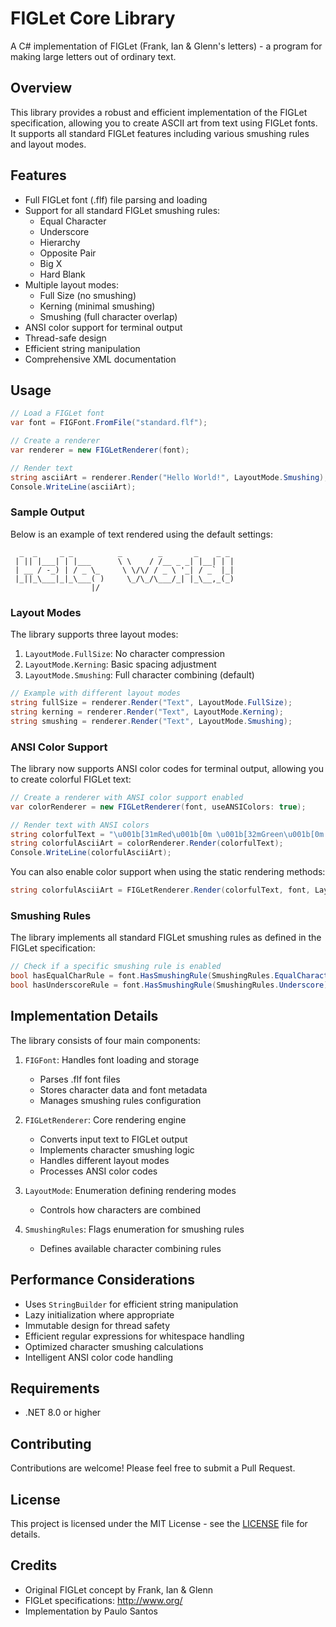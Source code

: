 # FIGLet Core Library

A C# implementation of FIGLet (Frank, Ian & Glenn's letters) - a program for making large letters out of ordinary text.

## Overview

This library provides a robust and efficient implementation of the FIGLet specification, allowing you to create ASCII art from text using FIGLet fonts. It supports all standard FIGLet features including various smushing rules and layout modes.

## Features

- Full FIGLet font (.flf) file parsing and loading
- Support for all standard FIGLet smushing rules:
  - Equal Character
  - Underscore
  - Hierarchy
  - Opposite Pair
  - Big X
  - Hard Blank
- Multiple layout modes:
  - Full Size (no smushing)
  - Kerning (minimal smushing)
  - Smushing (full character overlap)
- ANSI color support for terminal output
- Thread-safe design
- Efficient string manipulation
- Comprehensive XML documentation

## Usage

```csharp
// Load a FIGLet font
var font = FIGFont.FromFile("standard.flf");

// Create a renderer
var renderer = new FIGLetRenderer(font);

// Render text
string asciiArt = renderer.Render("Hello World!", LayoutMode.Smushing);
Console.WriteLine(asciiArt);
```

### Sample Output

Below is an example of text rendered using the default settings:

```
  _  _     _ _          _        _       _    _ _
 | || |___| | |___      \ \    / /__ _ _| |__| | |
 | __ / -_) | / _ \_     \ \/\/ / _ \ '_| / _` |_|
 |_||_\___|_|_\___( )     \_/\_/\___/_| |_\__,_(_)
                  |/
```

### Layout Modes

The library supports three layout modes:

1. `LayoutMode.FullSize`: No character compression
2. `LayoutMode.Kerning`: Basic spacing adjustment
3. `LayoutMode.Smushing`: Full character combining (default)

```csharp
// Example with different layout modes
string fullSize = renderer.Render("Text", LayoutMode.FullSize);
string kerning = renderer.Render("Text", LayoutMode.Kerning);
string smushing = renderer.Render("Text", LayoutMode.Smushing);
```

### ANSI Color Support

The library now supports ANSI color codes for terminal output, allowing you to create colorful FIGLet text:

```csharp
// Create a renderer with ANSI color support enabled
var colorRenderer = new FIGLetRenderer(font, useANSIColors: true);

// Render text with ANSI colors
string colorfulText = "\u001b[31mRed\u001b[0m \u001b[32mGreen\u001b[0m \u001b[34mBlue\u001b[0m";
string colorfulAsciiArt = colorRenderer.Render(colorfulText);
Console.WriteLine(colorfulAsciiArt);
```

You can also enable color support when using the static rendering methods:

```csharp
string colorfulAsciiArt = FIGLetRenderer.Render(colorfulText, font, LayoutMode.Smushing, useANSIColors: true);
```

### Smushing Rules

The library implements all standard FIGLet smushing rules as defined in the FIGLet specification:

```csharp
// Check if a specific smushing rule is enabled
bool hasEqualCharRule = font.HasSmushingRule(SmushingRules.EqualCharacter);
bool hasUnderscoreRule = font.HasSmushingRule(SmushingRules.Underscore);
```

## Implementation Details

The library consists of four main components:

1. `FIGFont`: Handles font loading and storage
   - Parses .flf font files
   - Stores character data and font metadata
   - Manages smushing rules configuration

2. `FIGLetRenderer`: Core rendering engine
   - Converts input text to FIGLet output
   - Implements character smushing logic
   - Handles different layout modes
   - Processes ANSI color codes

3. `LayoutMode`: Enumeration defining rendering modes
   - Controls how characters are combined

4. `SmushingRules`: Flags enumeration for smushing rules
   - Defines available character combining rules

## Performance Considerations

- Uses `StringBuilder` for efficient string manipulation
- Lazy initialization where appropriate
- Immutable design for thread safety
- Efficient regular expressions for whitespace handling
- Optimized character smushing calculations
- Intelligent ANSI color code handling

## Requirements

- .NET 8.0 or higher

## Contributing

Contributions are welcome! Please feel free to submit a Pull Request.

## License

This project is licensed under the MIT License - see the [LICENSE](LICENSE) file for details.

## Credits

- Original FIGLet concept by Frank, Ian & Glenn
- FIGLet specifications: http://www.org/
- Implementation by Paulo Santos
